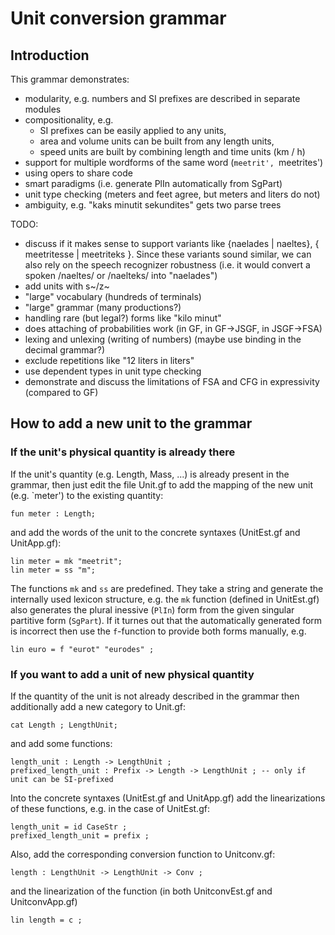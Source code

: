 Unit conversion grammar
=======================

Introduction
------------

This grammar demonstrates:

  * modularity, e.g. numbers and SI prefixes are described in separate modules
  * compositionality, e.g.
    * SI prefixes can be easily applied to any units,
    * area and volume units can be built from any length units,
    * speed units are built by combining length and time units (km / h)
  * support for multiple wordforms of the same word (`meetrit', `meetrites')
  * using opers to share code
  * smart paradigms (i.e. generate PlIn automatically from SgPart)
  * unit type checking (meters and feet agree, but meters and liters do not)
  * ambiguity, e.g. "kaks minutit sekundites" gets two parse trees

TODO:

  * discuss if it makes sense to support variants like {naelades | naeltes},
    { meetritesse | meetriteks }. Since these variants sound similar, we can also
    rely on the speech recognizer robustness (i.e. it would convert a spoken
    /naeltes/ or /naelteks/ into "naelades")
  * add units with s~/z~
  * "large" vocabulary (hundreds of terminals)
  * "large" grammar (many productions?)
  * handling rare (but legal?) forms like "kilo minut"
  * does attaching of probabilities work (in GF, in GF->JSGF, in JSGF->FSA)
  * lexing and unlexing (writing of numbers) (maybe use binding in the decimal grammar?)
  * exclude repetitions like "12 liters in liters"
  * use dependent types in unit type checking 
  * demonstrate and discuss the limitations of FSA and CFG in expressivity (compared to GF)


How to add a new unit to the grammar
------------------------------------

### If the unit's physical quantity is already there

If the unit's quantity (e.g. Length, Mass, ...) is already present in the grammar,
then just edit the file Unit.gf to add the mapping of the new unit (e.g. `meter')
to the existing quantity:

    fun meter : Length;

and add the words of the unit to the concrete syntaxes (UnitEst.gf and UnitApp.gf):

    lin meter = mk "meetrit";
    lin meter = ss "m";

The functions `mk` and `ss` are predefined. They take a string and generate the internally
used lexicon structure, e.g. the `mk` function (defined in UnitEst.gf) also generates
the plural inessive (`PlIn`) form from the given singular partitive form (`SgPart`).
If it turnes out that the automatically generated form is incorrect then use
the `f`-function to provide both forms manually, e.g.

    lin euro = f "eurot" "eurodes" ;


### If you want to add a unit of new physical quantity

If the quantity of the unit is not already described in the grammar then
additionally add a new category to Unit.gf:

    cat Length ; LengthUnit;

and add some functions:

    length_unit : Length -> LengthUnit ;
    prefixed_length_unit : Prefix -> Length -> LengthUnit ; -- only if unit can be SI-prefixed

Into the concrete syntaxes (UnitEst.gf and UnitApp.gf) add the linearizations
of these functions, e.g. in the case of UnitEst.gf:

    length_unit = id CaseStr ;
    prefixed_length_unit = prefix ;

Also, add the corresponding conversion function to Unitconv.gf:

    length : LengthUnit -> LengthUnit -> Conv ;

and the linearization of the function (in both UnitconvEst.gf and UnitconvApp.gf)

    lin length = c ;
